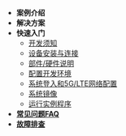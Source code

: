 
* **案例介绍**
* **解决方案**
* **快速入门**
    * [开发须知](zh-cn/BeforeDevelopment.md)
    * [设备安装与连接](zh-cn/DeviceMountingAndConnection.md)
    * [部件/硬件说明](zh-cn/HardwareOverview.md)
    * [配置开发环境](zh-cn/DevelopmentEnvironment.md)
    * [系统登入和5G/LTE网络配置](zh-cn/SystemLoginAnd5G_LTEnetworkConfiguration.md)
    * [系统镜像](zh-cn/SystemImage.md)
    * [运行实例程序](zh-cn/SampleCode.md)
* [**常见问题FAQ**](zh-cn/FAQ.md)
* [**故障排查**](zh-cn/TroubleShooting.md)

